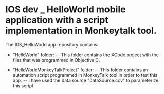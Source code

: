 # IOS dev _ HelloWorld mobile application with a script implementation in Monkeytalk tool.

The IOS_HelloWorld app repository contains:
- "HelloWorld" folder: 
-- This folder contains the XCode project with the files that was programmed in Objective C.

-  "HelloWorldMonkeyTalkProject" folder: 
-- This folder contains an automation script programmed in MonkeyTalk tool in order to test this app.
-- I have used the data source "DataSource.ccv" to parameterize this script.
